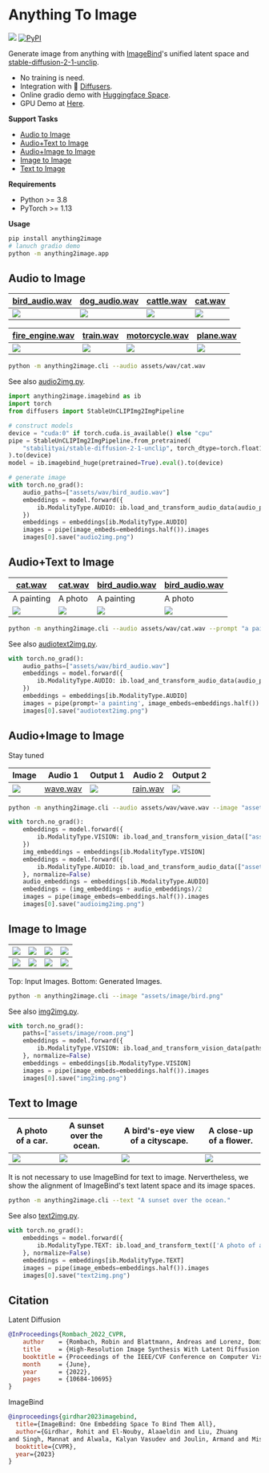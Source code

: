 # Anything To Image
<a href='https://huggingface.co/spaces/aaronb/Anything2Image'><img src='https://img.shields.io/badge/%F0%9F%A4%97%20Hugging%20Face-Spaces-blue'></a>
[![PyPI](https://img.shields.io/pypi/v/anything2image)](https://pypi.org/project/anything2image/) 

Generate image from anything with [ImageBind](https://github.com/facebookresearch/ImageBind)'s unified latent space and [stable-diffusion-2-1-unclip](https://huggingface.co/stabilityai/stable-diffusion-2-1-unclip). 

- No training is need.
- Integration with 🤗  [Diffusers](https://github.com/huggingface/diffusers).
- Online gradio demo with [Huggingface Space](https://huggingface.co/spaces/aaronb/Anything2Image).
- GPU Demo at [Here](https://50942325ab9a89e397.gradio.live/).

**Support Tasks**

- [Audio to Image](#audio-to-image)
- [Audio+Text to Image](#audiotext-to-image)
- [Audio+Image to Image](#audioimage-to-image)
- [Image to Image](#image-to-image)
- [Text to Image](#text-to-image)

**Requirements**

- Python >= 3.8
- PyTorch >= 1.13

**Usage**

```bash
pip install anything2image
# lanuch gradio demo
python -m anything2image.app
```

## Audio to Image

| [bird_audio.wav](assets/wav/bird_audio.wav) | [dog_audio.wav](assets/wav/dog_audio.wav) |  [cattle.wav](assets/wav/cattle.wav) | [cat.wav](assets/wav/cat.wav) | 
| --- | --- | --- | --- | 
| ![](assets/generated/audio_to_image/bird_audio.png) | ![](assets/generated/audio_to_image/dog_audio.png) |![](assets/generated/audio_to_image/cattle.png) |![](assets/generated/audio_to_image/cat.png) |

| [fire_engine.wav](assets/wav/fire_engine.wav) | [train.wav](assets/wav/train.wav) |  [motorcycle.wav](assets/wav/motorcycle.wav) | [plane.wav](assets/wav/plane.wav) | 
| --- | --- | --- | --- | 
| ![](assets/generated/audio_to_image/fire_engine.png) | ![](assets/generated/audio_to_image/train.png) |![](assets/generated/audio_to_image/motorcycle.png) |![](assets/generated/audio_to_image/plane.png) |


```bash
python -m anything2image.cli --audio assets/wav/cat.wav
```

See also [audio2img.py](tasks/audio2img.py).

```python
import anything2image.imagebind as ib
import torch
from diffusers import StableUnCLIPImg2ImgPipeline

# construct models
device = "cuda:0" if torch.cuda.is_available() else "cpu"
pipe = StableUnCLIPImg2ImgPipeline.from_pretrained(
    "stabilityai/stable-diffusion-2-1-unclip", torch_dtype=torch.float16
).to(device)
model = ib.imagebind_huge(pretrained=True).eval().to(device)

# generate image
with torch.no_grad():
    audio_paths=["assets/wav/bird_audio.wav"]
    embeddings = model.forward({
        ib.ModalityType.AUDIO: ib.load_and_transform_audio_data(audio_paths, device),
    })
    embeddings = embeddings[ib.ModalityType.AUDIO]
    images = pipe(image_embeds=embeddings.half()).images
    images[0].save("audio2img.png")
```

## Audio+Text to Image 


| [cat.wav](assets/wav/cat.wav) | [cat.wav](assets/wav/cat.wav) |  [bird_audio.wav](assets/wav/bird_audio.wav) | [bird_audio.wav](assets/wav/bird_audio.wav) | 
| --- | --- | --- | --- | 
| A painting    | A photo    |  A painting   |  A photo   | 
| ![](assets/generated/audio_text_to_image/cat_a_painting.png) | ![](assets/generated/audio_text_to_image/cat_a_photo.png) |![](assets/generated/audio_text_to_image/bird_a_painting.png) |![](assets/generated/audio_text_to_image/bird_a_photo.png) |

```bash
python -m anything2image.cli --audio assets/wav/cat.wav --prompt "a painting"
```

See also [audiotext2img.py](tasks/audiotext2img.py).

```python
with torch.no_grad():
    audio_paths=["assets/wav/bird_audio.wav"]
    embeddings = model.forward({
        ib.ModalityType.AUDIO: ib.load_and_transform_audio_data(audio_paths, device),
    })
    embeddings = embeddings[ib.ModalityType.AUDIO]
    images = pipe(prompt='a painting', image_embeds=embeddings.half()).images
    images[0].save("audiotext2img.png")
```

## Audio+Image to Image

Stay tuned

| Image | Audio 1 | Output 1 |  Audio 2  | Output 2 | 
| --- | --- | --- | --- | --- | 
| ![](assets/image/bird.png) | [wave.wav](assets/wav/wave.wav) | ![](assets/generated/audio_image_to_image/bird_wave.png) |  [rain.wav](assets/wav/wave.wav) | ![](assets/generated/audio_image_to_image/bird_rain.png) | 

```bash
python -m anything2image.cli --audio assets/wav/wave.wav --image "assets/image/bird.png"
```

```python
with torch.no_grad():
    embeddings = model.forward({
        ib.ModalityType.VISION: ib.load_and_transform_vision_data(["assets/image/bird.png"], device),
    })
    img_embeddings = embeddings[ib.ModalityType.VISION]
    embeddings = model.forward({
        ib.ModalityType.AUDIO: ib.load_and_transform_audio_data(["assets/wav/wave.wav"], device),
    }, normalize=False)
    audio_embeddings = embeddings[ib.ModalityType.AUDIO]
    embeddings = (img_embeddings + audio_embeddings)/2
    images = pipe(image_embeds=embeddings.half()).images
    images[0].save("audioimg2img.png")
```


## Image to Image

| ![](assets/image/dog_image.jpg) | ![](assets/image/bird_image.jpg) |  ![](assets/image/car_image.jpg) | ![](assets/image/room.png) | 
| --- | --- | --- | --- | 
| ![](assets/generated/image_to_image/dog_image.png) | ![](assets/generated/image_to_image/bird_image.png) |![](assets/generated/image_to_image/car_image.png) |![](assets/generated/image_to_image/room.png) |

Top: Input Images. Bottom: Generated Images. 

```bash
python -m anything2image.cli --image "assets/image/bird.png"
```

See also [img2img.py](tasks/img2img.py). 

```python
with torch.no_grad():
    paths=["assets/image/room.png"]
    embeddings = model.forward({
        ib.ModalityType.VISION: ib.load_and_transform_vision_data(paths, device),
    }, normalize=False)
    embeddings = embeddings[ib.ModalityType.VISION]
    images = pipe(image_embeds=embeddings.half()).images
    images[0].save("img2img.png")
```

## Text to Image

| A photo of a car. | A sunset over the ocean. | A bird's-eye view of a cityscape.  | A close-up of a flower. | 
| --- | --- | --- | --- | 
| ![](assets/generated/text_to_image/car.png) | ![](assets/generated/text_to_image/sunset.png) |![](assets/generated/text_to_image/city.png) |![](assets/generated/text_to_image/flower.png) |

It is not necessary to use ImageBind for text to image. Nervertheless, we show the alignment of ImageBind's text latent space and its image spaces.

```bash
python -m anything2image.cli --text "A sunset over the ocean."
```

See also [text2img.py](tasks/text2img.py). 

```python
with torch.no_grad():
    embeddings = model.forward({
        ib.ModalityType.TEXT: ib.load_and_transform_text(['A photo of a car.'], device),
    }, normalize=False)
    embeddings = embeddings[ib.ModalityType.TEXT]
    images = pipe(image_embeds=embeddings.half()).images
    images[0].save("text2img.png")
```

<!-- ## Discussion

Failure cases

| Audio to Image | Audio to Image | Image to Image | 
| --- | --- | --- | 
| [car_audio.wav](assets/wav/car_audio.wav) | [goat.wav](assets/wav/goat.wav) | ![](assets/image/car_image.jpg) | 
| ![](assets/generated/audio_to_image/car_audio.png) | ![](assets/generated/audio_to_image/goat.png)  | ![](assets/generated/image_to_image/car_image.png) |  -->


## Citation

Latent Diffusion

```bibtex
@InProceedings{Rombach_2022_CVPR,
    author    = {Rombach, Robin and Blattmann, Andreas and Lorenz, Dominik and Esser, Patrick and Ommer, Bj\"orn},
    title     = {High-Resolution Image Synthesis With Latent Diffusion Models},
    booktitle = {Proceedings of the IEEE/CVF Conference on Computer Vision and Pattern Recognition (CVPR)},
    month     = {June},
    year      = {2022},
    pages     = {10684-10695}
}
```

ImageBind
```bibtex
@inproceedings{girdhar2023imagebind,
  title={ImageBind: One Embedding Space To Bind Them All},
  author={Girdhar, Rohit and El-Nouby, Alaaeldin and Liu, Zhuang
and Singh, Mannat and Alwala, Kalyan Vasudev and Joulin, Armand and Misra, Ishan},
  booktitle={CVPR},
  year={2023}
}
```
